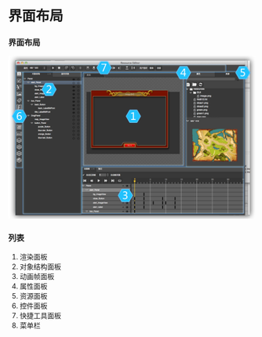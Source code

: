 # 界面布局

### 界面布局
![](./res/main_window.png)

### 列表

1. 渲染面板
2. 对象结构面板
3. 动画帧面板
4. 属性面板
5. 资源面板
6. 控件面板
7. 快捷工具面板
8. 菜单栏